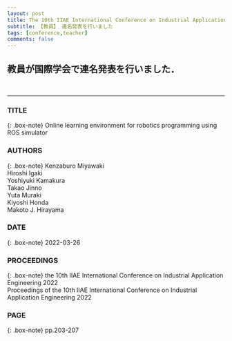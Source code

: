 ```yaml
---
layout: post
title: The 10th IIAE International Conference on Industrial Application Engineering 2022(ICIAE2022) 
subtitle: 【教員】 連名発表を行いました 
tags: [conference,teacher]
comments: false
---
```

## 教員が国際学会で連名発表を行いました．
<br>
<hr>

### TITLE

{: .box-note}
Online learning environment for robotics programming using ROS simulator

### AUTHORS

{: .box-note}
Kenzaburo Miyawaki<br>
Hiroshi Igaki<br>
Yoshiyuki Kamakura<br>
Takao Jinno<br>
Yuta Muraki<br>
Kiyoshi Honda<br>
Makoto J. Hirayama

### DATE

{: .box-note}
2022-03-26


### PROCEEDINGS

{: .box-note}
the 10th IIAE International Conference on Industrial Application Engineering 2022<br>
Proceedings of the 10th IIAE International Conference on Industrial Application Engineering 2022

### PAGE

{: .box-note}
pp.203-207
